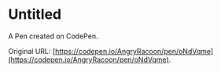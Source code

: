 # Untitled

A Pen created on CodePen.

Original URL: [https://codepen.io/AngryRacoon/pen/oNdVqme](https://codepen.io/AngryRacoon/pen/oNdVqme).

